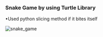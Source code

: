 ### Snake Game by using Turtle Library

•Used python slicing method if it bites itself

![snake_game](https://raw.githubusercontent.com/onursercanyilmaz/PythonLogs/master/SnakeGame/snake_game.png)
